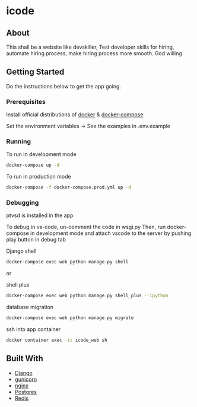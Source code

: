 # icode

## About

This shall be a website like devskiller, Test developer skills for hiring, automate hiring process, make hiring process more smooth. God willing

## Getting Started

Do the instructions below to get the app going.

### Prerequisites

Install official distributions of [docker](https://docs.docker.com/install/) & [docker-compose](https://docs.docker.com/compose/install/)


Set the environment variables -> See the examples in .env.example

### Running

To run in development mode

```bash
docker-compose up -d
```

To run in production mode

```bash
docker-compose -f docker-compose.prod.yml up -d
```

### Debugging

ptvsd is installed in the app

To debug in vs-code, un-comment the code in wsgi.py 
Then, run docker-compose in development mode and attach vscode to the server by pushing play button in debug tab

Django shell
```bash
docker-compose exec web python manage.py shell
```
or

shell plus
```bash
docker-compose exec web python manage.py shell_plus --ipython
```

database migration
```bash
docker-compose exec web python manage.py migrate
```

ssh into app container
```bash
docker container exec -it icode_web sh
```

## Built With

* [Django](https://www.djangoproject.com/)
* [gunicorn](https://gunicorn.org/)
* [nginx](https://www.nginx.com/)
* [Postgres](https://www.postgresql.org/)
* [Redis](https://redis.io/)
